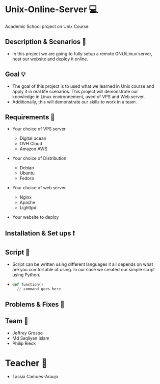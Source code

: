 # Unix-Online-Server :computer:
 Academic School project on Unix Course

## Description & Scenarios :newspaper:
- In this project we are going to fully setup a remote GNU/Linux server, host our website and deploy it online.


## Goal :bulb:
- The goal of this project is to used what we learned in  Unix course and apply it in real life scenarios. This project will demonstrate our knowledge in Linux environnement, used of VPS and Web server.
- Additionally, this will demonstrate our skills to work in a team.
  
## Requirements :key:
- Your choice of VPS server
  - Digital ocean
  - OVH Cloud
  - Amazon AWS
  
- Your choice of Distribution
  - Debian
  - Ubuntu
  - Fedora
  
- Your choice of web server
  - Nginx
  - Apache
  - Lighttpd

- Your website to deploy

## Installation & Set ups :heavy_exclamation_mark:
<!-- TODO: -->

## Script :notebook:
- Script can be written using different languages it all depends on what are you comfortable of using. In our case we created our simple script using Python.
- ```python
  def function()
    // command goes here
  ```

## Problems & Fixes :hammer:
<!-- TODO: -->

## Team :two_men_holding_hands:
- Jeffrey Grospe
- Md Saqliyan Islam
- Philip Rieck
# Teacher :cop:
- Tassia Camoes-Araujo